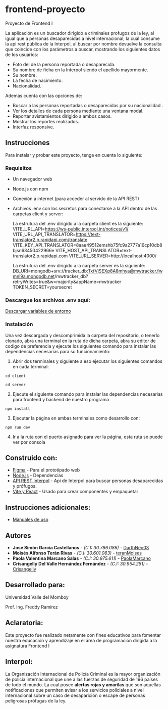 # frontend-proyecto
Proyecto de Frontend I

La aplicación es un buscador dirigido a criminales profugos de la ley, al igual que a personas desaparecidas a nivel internacional; la cual consume la api rest pública de la Interpol, al buscar por nombre devuelve la consulta que coincide con los parámetros a buscar, mostrando los siguientes datos de los usuarios:

* Foto del de la persona reportada o desaparecida.
* Su nombre de ficha en la Interpol siendo el apellido mayormente. 
* Su nombre. 
* La fecha de nacimiento.
* Nacionalidad.

Además cuenta con las opciones de: 

* Buscar a las personas reportadas o desaparecidas por su nacionalidad . 
* Ver los detalles de cada persona mediante una ventana modal.
* Reportar avistamientos dirigido a ambos casos.
* Mostrar los reportes realizados.
* Interfaz responsive.


## Instrucciones

Para instalar y probar este proyecto, tenga en cuenta lo siguiente:

### Requisitos

*	Un navegador web
*	Node.js con npm
*	Conexión a internet (para acceder al servido de la API REST)
* Archivos .env con los secretos para conectarse a la API dentro de las carpetas client y server:

  La estrutura del .env dirigido a la carpeta client es la siguiente:
VITE_URL_API=https://ws-public.interpol.int/notices/v1/
VITE_URL_API_TRANSLATOR=https://text-translator2.p.rapidapi.com/translate
VITE_KEY_API_TRANSLATOR=8aae49512emshb75fc9a2777a16cp10db8bjsn63450422966e
VITE_HOST_API_TRANSLATOR=text-translator2.p.rapidapi.com
VITE_URL_SERVER=http://localhost:4000/

    La estrutura del .env dirigido a la carpeta server es la siguiente:
DB_URI=mongodb+srv://tracker_db:TxfVjSEXp8A8mhya@mwtracker.fwmni9a.mongodb.net/mwtracker_db?retryWrites=true&w=majority&appName=mwtracker
TOKEN_SECRET=yoursecret

### Descargue los archivos .env aquí:

[Descargar variables de entorno](https://drive.google.com/drive/folders/1VEsdi18C-eRn7UCalz8JZrGe8VnZA3hI)

### Instalación

Una vez descargada y descomprimida la carpeta del repositorio, o tenerlo clonado, abra una terminal en la ruta de dicha carpeta, abra su editor de codigo de preferencia y ejecute los siguientes comando para instalar las dependencias necesarias para su funcionamiento:

1. Abrir dos terminales y siguiente a eso ejecutar los siguientes comandos en cada terminal:

```
cd client
```
```
cd server
```
2. Ejecute el siguiente comando para instalar las dependencias necesarias para frontend y backend de nuestro programa

```
npm install
```

3. Ejecutar la página en ambas terminales como desarrollo con:

```
npm run dev
```

4. Ir a la ruta con el puerto asignado para ver la página, esta ruta se puede ver por consola


## Construido con:

* [Figma](https://www.figma.com/file/hnGNc3peh2HlhEIAlEiFEW/Proyecto-Final?type=design&node-id=0%3A1&mode=design&t=DA4KiR9hPnfWuSLG-1) - Para el prototipado web
* [Node.js](https://nodejs.org/en) - Dependencias
* [API REST Interpol](https://interpol.api.bund.dev/) - Api de Interpol para buscar personas desaparecidas y prófugos.
* [Vite y React](https://vitejs.dev/) - Usado para crear componentes y empaquetar


## Instrucciones adicionales:

* [Manuales de uso](https://drive.google.com/drive/folders/1aeiQ0ILpyWXOAJgG9p_YWaIZZP8IFJU0?usp=sharing)

## Autores

* **José Simón García Castellanos** - *(C.I: 30.786.086)* - [DarthNeo03](https://github.com/DarthNeo03)
* **Moisés Alfonso Terán Rivas** - *(C.I: 30.601.063)* - [teranMoises](https://github.com/teranMoises)
* **Paola Valentina Marcano Salas** - *(C.I: 30.975.611)* - [PaolaMarcano](https://github.com/PaolaMarcano)
* **Crisangelly Del Valle Hernández Fernández** - *(C.I: 30.954.251)* - [Crisangelly](https://github.com/Crisangelly)

## Desarrollado para:

Universidad Valle del Momboy

Prof. Ing. Freddy Ramírez

## Aclaratoria:
Este proyecto fue realizado netamente con fines educativos para fomentar nuestra educación y aprendizaje en el área de programación dirigida a la asignatura Frontend I

## Interpol: 
La Organización Internacional de Policía Criminal es la mayor organización de policía internacional que une a las fuerzas de seguridad de 196 países de todo el mundo. La cual posee <b>alertas rojas y amarilas</b> que son aquellas notificaciones que permiten avisar a los servicios policiales a nivel internacional sobre un caso de desaparición o escape de personas peligrosas prófugas de la ley.
